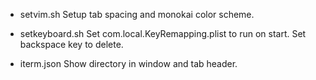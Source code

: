 - setvim.sh
Setup tab spacing and monokai color scheme.

- setkeyboard.sh
Set com.local.KeyRemapping.plist to run on start. Set backspace key to delete.

- iterm.json
Show directory in window and tab header.
